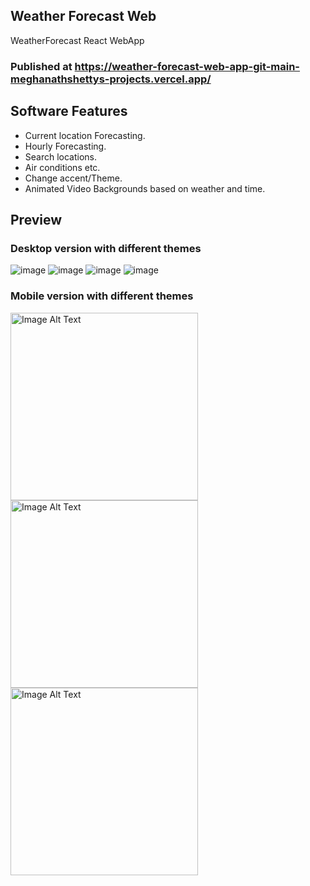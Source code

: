 ## Weather Forecast Web
WeatherForecast React WebApp

### Published at https://weather-forecast-web-app-git-main-meghanathshettys-projects.vercel.app/

## Software Features
* Current location Forecasting.
* Hourly Forecasting.
* Search locations.
* Air conditions etc.
* Change accent/Theme.
* Animated Video Backgrounds based on weather and time.

## Preview
### Desktop version with different themes
![image](https://github.com/MeghanathShetty/weatherForecast_WebApp/assets/127648939/90683963-8290-430e-a3fe-376ee7033c0d)
![image](https://github.com/MeghanathShetty/weatherForecast_WebApp/assets/127648939/45a0346d-9806-4ec7-bed3-ac4d4230b947)
![image](https://github.com/MeghanathShetty/weatherForecast_WebApp/assets/127648939/6c7d4f2b-d85e-48f3-b54e-71f6a233fb6f)
![image](https://github.com/MeghanathShetty/weatherForecast_WebApp/assets/127648939/6feba333-abb4-415b-985a-cb48c89356d9)




### Mobile version with different themes
<img src="https://github.com/MeghanathShetty/weatherForecast_WebApp/assets/127648939/f45645b2-df87-4bd3-9058-608d944a96fe" alt="Image Alt Text" style="width:300px;" />
<img src="https://github.com/MeghanathShetty/weatherForecast_WebApp/assets/127648939/6d1450b6-3940-4867-afb8-b09906d15b4c" alt="Image Alt Text" style="width:300px;" />
<img src="https://github.com/MeghanathShetty/weatherForecast_WebApp/assets/127648939/9e521e79-efd5-4870-8cc2-37a0ef424d4a" alt="Image Alt Text" style="width:300px;" />
